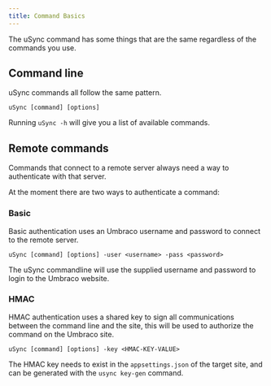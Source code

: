 ```yaml
---
title: Command Basics
---
```


The uSync command has some things that are the same regardless of the commands you use.

## Command line 

uSync commands all follow the same pattern.

```
uSync [command] [options]
```

Running `uSync -h` will give you a list of available commands. 

## Remote commands 
Commands that connect to a remote server always need a way to authenticate with that server. 

At the moment there are two ways to authenticate a command: 

### Basic 
Basic authentication uses an Umbraco username and password to connect to the remote server. 

```
uSync [command] [options] -user <username> -pass <password> 
```

The uSync commandline will use the supplied username and password to login to the Umbraco website. 

### HMAC
HMAC authentication uses a shared key to sign all communications between the command line and the site, this will be used to authorize the command on the Umbraco site. 

```
uSync [command] [options] -key <HMAC-KEY-VALUE>
```

The HMAC key needs to exist in the `appsettings.json` of the target site, and can be generated with the 
`usync key-gen` command.